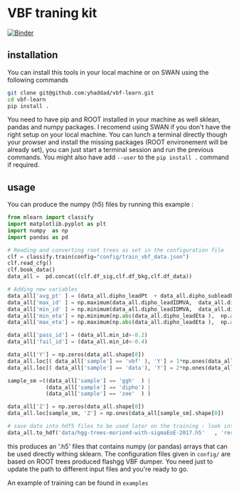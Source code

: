 
# VBF traning kit

[![Binder](https://mybinder.org/badge.svg)](https://mybinder.org/v2/gh/git@github.com:yhaddad/vbf-learn.git/master)


## installation
You can install this tools in your local machine or on SWAN using the following commands
```bash
git clone git@github.com:yhaddad/vbf-learn.git
cd vbf-learn
pip install . 
```
You need to have pip and ROOT installed in your machine as well sklean, pandas and numpy packages.
I recomend using SWAN if you don't have the right setup on your local machine. You can lunch a terminal directly though your prowser and install the missing packages (ROOT environement will be already set), you can just start a terminal session and run the previous commands. You might also have add `--user` to the `pip install .` command if required.


## usage 

You can produce the numpy (h5) files by running this example :

``` python
from mlearn import classify
import matplotlib.pyplot as plt
import numpy  as np
import pandas as pd

# Reading and converting root trees as set in the configuration file
clf = classify.train(config="config/train_vbf_data.json")
clf.read_cfg()
clf.book_data()
data_all =  pd.concat((clf.df_sig,clf.df_bkg,clf.df_data))

# Adding new variables
data_all['avg_pt' ] = (data_all.dipho_leadPt  + data_all.dipho_subleadPt )/2.0
data_all['max_id' ] = np.maximum(data_all.dipho_leadIDMVA,  data_all.dipho_subleadIDMVA )
data_all['min_id' ] = np.minimum(data_all.dipho_leadIDMVA,  data_all.dipho_subleadIDMVA )
data_all['min_eta'] = np.minimum(np.abs(data_all.dipho_leadEta ),  np.abs(data_all.dipho_subleadEta))
data_all['max_eta'] = np.maximum(np.abs(data_all.dipho_leadEta ),  np.abs(data_all.dipho_subleadEta))

data_all['pass_id'] = (data_all.min_id>-0.2)
data_all['fail_id'] = (data_all.min_id<-0.4)

data_all['Y'] = np.zeros(data_all.shape[0])
data_all.loc[( data_all['sample'] == 'vbf' ), 'Y'] = 1*np.ones(data_all[(data_all['sample'] == 'vbf' )].shape[0])
data_all.loc[( data_all['sample'] == 'data'), 'Y'] = 2*np.ones(data_all[(data_all['sample'] == 'data')].shape[0])

sample_sm =((data_all['sample'] == 'ggh'  ) |
            (data_all['sample'] == 'dipho') |
            (data_all['sample'] == 'zee'  ) )

data_all['Z'] = np.zeros(data_all.shape[0])
data_all.loc[sample_sm, 'Z'] = np.ones(data_all[sample_sm].shape[0])

# save data into hdf5 files to be used later on the training : look into example directory
data_all.to_hdf('data/hgg-trees-moriond-with-sigmaEoE-2017.h5'   , 'results_table', mode='w', format='table')
```

this produces an '.h5' files that contains numpy (or pandas) arrays that can be used directly withing sklearn.
The configuration files given in `config/` are based on ROOT trees produced flashgg VBF dumper. You need just to update the path to different input files and you're ready to go.

An example of training can be found in `examples`


